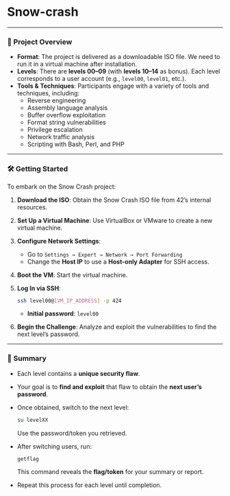# Snow-crash
---

### 🔐 Project Overview

- **Format**: The project is delivered as a downloadable ISO file. We need to run it in a virtual machine after installation.
- **Levels**: There are **levels 00–09** (with **levels 10–14** as bonus). Each level corresponds to a user account (e.g., `level00`, `level01`, etc.).
- **Tools & Techniques**: Participants engage with a variety of tools and techniques, including:
    - Reverse engineering
    - Assembly language analysis
    - Buffer overflow exploitation
    - Format string vulnerabilities
    - Privilege escalation
    - Network traffic analysis
    - Scripting with Bash, Perl, and PHP

---

### 🛠️ Getting Started

To embark on the Snow Crash project:

1. **Download the ISO**: Obtain the Snow Crash ISO file from 42’s internal resources.
2. **Set Up a Virtual Machine**: Use VirtualBox or VMware to create a new virtual machine.
3. **Configure Network Settings**:
    - Go to `Settings → Expert → Network → Port Forwarding`
    - Change the **Host IP** to use a **Host-only Adapter** for SSH access.
4. **Boot the VM**: Start the virtual machine.
5. **Log In via SSH**:
    
    ```bash
    ssh level00@[VM_IP_ADDRESS] -p 424
    ```
    
    - **Initial password**: `level00`
6. **Begin the Challenge**: Analyze and exploit the vulnerabilities to find the next level’s password.

---

### 📘 Summary

- Each level contains a **unique security flaw**.
- Your goal is to **find and exploit** that flaw to obtain the **next user’s password**.
- Once obtained, switch to the next level:
    
    ```bash
    su levelXX
    ```
    
    Use the password/token you retrieved.
    
- After switching users, run:
    
    ```bash
    getflag
    ```
    
    This command reveals the **flag/token** for your summary or report.
    
- Repeat this process for each level until completion.
